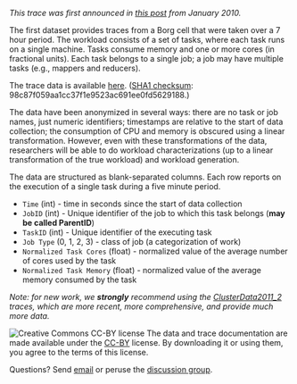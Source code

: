 _This trace was first announced in [this post](https://ai.googleblog.com/2010/01/google-cluster-data.html) from January 2010._

The first dataset provides traces from a Borg cell that were taken over a 7 hour
period. The workload consists of a set of tasks, where each task runs on a
single machine. Tasks consume memory and one or more cores (in fractional
units). Each task belongs to a single job; a job may have multiple tasks (e.g.,
mappers and reducers).

The trace data is available
[here](http://commondatastorage.googleapis.com/clusterdata-misc/google-cluster-data-1.csv.gz).
([SHA1 checksum](http://en.wikipedia.org/wiki/SHA-1#Data_Integrity):
98c87f059aa1cc37f1e9523ac691ee0fd5629188.)

The data have been anonymized in several ways: there are no task or job names,
just numeric identifiers; timestamps are relative to the start of data
collection; the consumption of CPU and memory is obscured using a linear
transformation. However, even with these transformations of the data,
researchers will be able to do workload characterizations (up to a linear
transformation of the true workload) and workload generation.

The data are structured as blank-separated columns. Each row reports on the
execution of a single task during a five minute period.

  * `Time` (int) - time in seconds since the start of data collection
  * `JobID` (int) - Unique identifier of the job to which this task belongs (**may be called ParentID**)
  * `TaskID` (int) - Unique identifier of the executing task
  * `Job Type` (0, 1, 2, 3) - class of job (a categorization of work)
  * `Normalized Task Cores` (float) - normalized value of the average number of cores used by the task
  * `Normalized Task Memory` (float) - normalized value of the average memory consumed by the task

*Note: for new work, we **strongly** recommend using the [ClusterData2011\_2](ClusterData2011_2.md) traces, which are more recent, more comprehensive, and provide much more data.*

![Creative Commons CC-BY license](https://i.creativecommons.org/l/by/4.0/88x31.png)
The data and trace documentation are made available under the
[CC-BY](https://creativecommons.org/licenses/by/4.0/) license.
By downloading it or using them, you agree to the terms of this license.

Questions? Send [email](mailto:googleclusterdata-discuss@googlegroups.com)
or peruse the 
[discussion group](http://groups.google.com/group/googleclusterdata-discuss).

